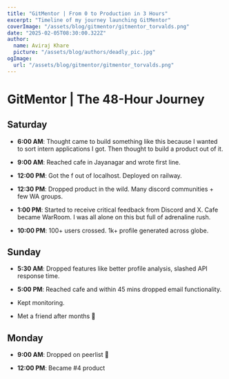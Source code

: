 ```yaml
---
title: "GitMentor | From 0 to Production in 3 Hours"
excerpt: "Timeline of my journey launching GitMentor"
coverImage: "/assets/blog/gitmentor/gitmentor_torvalds.png"
date: "2025-02-05T08:30:00.322Z"
author:
  name: Aviraj Khare
  picture: "/assets/blog/authors/deadly_pic.jpg"
ogImage:
  url: "/assets/blog/gitmentor/gitmentor_torvalds.png"
---
```


# GitMentor | The 48-Hour Journey

## Saturday

- **6:00 AM**: Thought came to build something like this because I wanted to sort intern applications I got. Then thought to build a product out of it.

- **9:00 AM**: Reached cafe in Jayanagar and wrote first line.

- **12:00 PM**: Got the f out of localhost. Deployed on railway.

- **12:30 PM**: Dropped product in the wild. Many discord communities + few WA groups.

- **1:00 PM**: Started to receive critical feedback from Discord and X. Cafe became WarRoom. I was all alone on this but full of adrenaline rush.

- **10:00 PM**: 100+ users crossed. 1k+ profile generated across globe.

## Sunday

- **5:30 AM**: Dropped features like better profile analysis, slashed API response time.

- **5:00 PM**: Reached cafe and within 45 mins dropped email functionality.

- Kept monitoring.

- Met a friend after months 🙂

## Monday

- **9:00 AM**: Dropped on peerlist 🙂

- **12:00 PM**: Became #4 product
